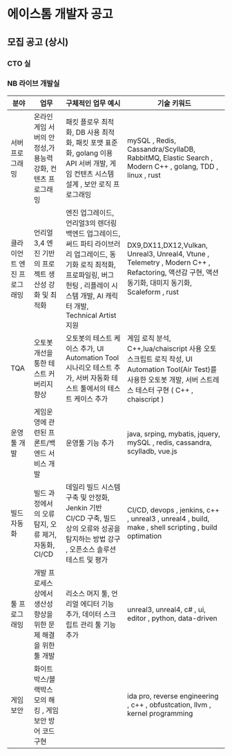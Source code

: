 # 에이스톰 개발자 공고

## 모집 공고 (상시)

### CTO 실



### NB 라이브 개발실

| 분야          | 업무                                                    | 구체적인 업무 예시 | 기술 키워드 |
| ------------- | -------------------------------------------------------|-------------------|---------------------|
| 서버 프로그래밍 | 온라인 게임 서버의 안정성,가용능력 강화, 컨텐츠 프로그래밍 | 패킷 플로우 최적화, DB 사용 최적화, 패킷 포맷 표준화, golang 이용 API 서버 개발, 게임 컨텐츠 시스템 설계 , 보안 로직 프로그래밍 | mySQL , Redis, Cassandra/ScyllaDB, RabbitMQ, Elastic Search , Modern C++ , golang, TDD , linux , rust |
| 클라이언트 엔진 프로그래밍 | 언리얼3,4 엔진 기반의 프로젝트 생산성 강화 및 최적화 | 엔진 업그레이드, 언리얼3의 렌더링 백엔드 업그레이드, 써드 파티 라이브러리 업그레이드, 동기화 로직 최적화, 프로파일링, 버그 헌팅 , 리플레이 시스템 개발, AI 캐릭터 개발, Technical Artist 지원 | DX9,DX11,DX12,Vulkan, Unreal3, Unreal4, Vtune , Telemetry , Modern C++ , Refactoring, 액션감 구현, 액션 동기화, 대미지 동기화, Scaleform , rust |
| TQA | 오토봇 개선을 통한 테스트 커버리지 향상 | 오토봇의 테스트 케이스 추가, UI Automation Tool 시나리오 테스트 추가, 서버 자동화 테스트 툴에서의 테스트 케이스 추가 | 게임 로직 분석, C++,lua/chaiscript 사용 오토 스크립트 로직 작성, UI Automation Tool(Air Test)를 사용한 오토봇 개발, 서버 스트레스 테스터 구현 ( C++ , chaiscript ) |
| 운영툴 개발 | 게임운영에 관련된 프론트/백엔드 서비스 개발 | 운영툴 기능 추가 | java, srping, mybatis, jquery, mySQL , redis, cassandra, scylladb, vue.js |
| 빌드 자동화 | 빌드 과정에서의 오류 탐지, 오류 제거, 자동화, CI/CD | 데일리 빌드 시스템 구축 및 안정화, Jenkin 기반 CI/CD 구축, 빌드상의 오류와 성공을 탐지하는 방법 강구 , 오픈소스 솔루션 테스트 및 평가 | CI/CD, devops , jenkins, c++ , unreal3 , unreal4 , build, make , shell scripting , build optimation |
| 툴 프로그래밍 | 개발 프로세스 상에서 생산성 향상을 위한 문제 해결을 위한 툴 개발 | 리소스 머지 툴, 언리얼 에디터 기능 추가, 데이터 스크립트 관리 툴 기능 추가 | unreal3, unreal4, c# , ui, editor , python, data-driven |
| 게임 보안 | 화이트박스/블랙박스 모의 해킹 , 게임 보안 방어 코드 구현 | | ida pro, reverse engineering , c++ , obfustcation, llvm , kernel programming |

